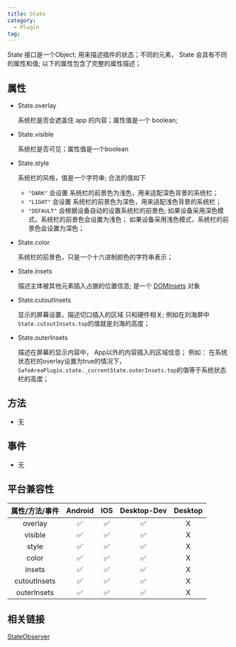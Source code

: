 ```yaml
---
title: State
category:
  - Plugin
tag:
---
```


State 接口是一个Object; 用来描述插件的状态；不同的元素， State 会具有不同的属性和值;
以下的属性包含了完整的属性描述；


## 属性

  - State.overlay
    
    系统栏是否会遮盖住 app 的内容；属性值是一个 boolean;

  - State.visible

    系统栏是否可见；属性值是一个boolean

  - State.style

    系统栏的风格，值是一个字符串; 合法的值如下
      - `"DARK"`  会设置 系统栏的前景色为浅色，用来适配深色背景的系统栏；
      - `"LIGHT"` 会设置 系统栏的前景色为深色，用来适配浅色背景的系统栏；
      - `"DEFAULT"` 会根据设备自动的设置系统栏的前景色; 
                  如果设备采用深色模式，系统栏的前景色会设置为浅色；
                  如果设备采用浅色模式，系统栏的前景色会设置为深色；

  - State.color

    系统栏的前景色，只是一个十六进制颜色的字符串表示；

  - State.insets

    描述主体被其他元素插入占据的位置信息; 是一个 [DOMInsets](../dom-insets/index.md) 对象


  - State.cutoutInsets

    显示的屏幕设置，描述切口插入的区域 只和硬件相关;
    例如在刘海屏中 `State.cutoutInsets.top`的值就是刘海的高度；

  - State.outerInsets

    描述在屏幕的显示内容中， App以外的内容插入的区域信息；
    例如： 在系统状态栏的overlay设置为true的情况下，`SafeAreaPlugin.state._currentState.outerInsets.top`的值等于系统状态栏的高度；

## 方法

  - 无

## 事件

  - 无


## 平台兼容性


| 属性/方法/事件 | Android | IOS | Desktop-Dev | Desktop |
|:------------:|:-------:|:---:|:-----------:|:-------:|
| overlay      | ✅      | ✅  | ✅          | X       |
| visible      | ✅      | ✅  | ✅          | X       |
| style        | ✅      | ✅  | ✅          | X       |
| color        | ✅      | ✅  | ✅          | X       |
| insets       | ✅      | ✅  | ✅          | X       |
| cutoutInsets | ✅      | ✅  | ✅          | X       |
| outerInsets  | ✅      | ✅  | ✅          | X       |
 

## 相关链接
[StateObserver](../state-observer/index.md)
  
   



